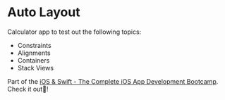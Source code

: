 # Auto Layout 

Calculator app to test out the following topics:
- Constraints
- Alignments
- Containers
- Stack Views

Part of the [iOS & Swift - The Complete iOS App Development Bootcamp](https://www.udemy.com/course/ios-13-app-development-bootcamp/). Check it out📱!
